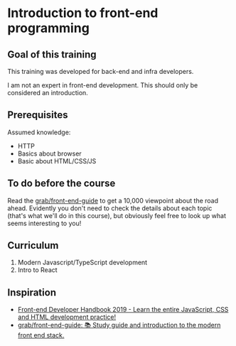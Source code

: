 # Introduction to front-end programming

## Goal of this training

This training was developed for back-end and infra developers.

I am not an expert in front-end development. This should only be considered an introduction.

## Prerequisites

Assumed knowledge:

- HTTP
- Basics about browser
- Basic about HTML/CSS/JS

## To do before the course

Read the [grab/front-end-guide](https://github.com/grab/front-end-guide) to get a 10,000 viewpoint about the road ahead. Evidently you don't need to check the details about each topic (that's what we'll do in this course), but obviously feel free to look up what seems interesting to you!

## Curriculum

1. Modern Javascript/TypeScript development
2. Intro to React

## Inspiration

- [Front-end Developer Handbook 2019 - Learn the entire JavaScript, CSS and HTML development practice!](https://frontendmasters.com/books/front-end-handbook/2019/)
- [grab/front-end-guide: 📚 Study guide and introduction to the modern front end stack.](https://github.com/grab/front-end-guide)
